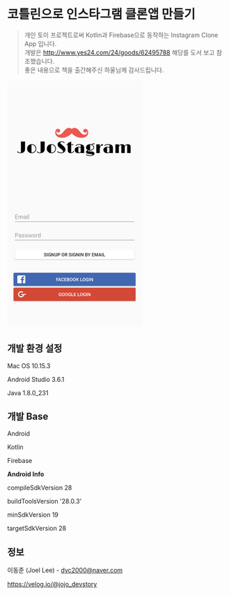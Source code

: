 # 코틀린으로 인스타그램 클론앱 만들기
> 개인 토이 프로젝트로써 Kotlin과 Firebase으로 동작하는 Instagram Clone App 입니다.
<br>개발은 http://www.yes24.com/24/goods/62495788 해당를 도서 보고 참조했습니다.
<br>좋은 내용으로 책을 출간해주신 하울님께 감사드립니다.

<img src="/header.png" width="310">

## 개발 환경 설정

Mac OS 10.15.3

Android Studio 3.6.1

Java 1.8.0_231

## 개발 Base

Android

Kotlin

Firebase


**Android Info**

compileSdkVersion 28

buildToolsVersion '28.0.3'

minSdkVersion 19

targetSdkVersion 28

## 정보

이동준 (Joel Lee) - dyc2000@naver.com

https://velog.io/@jojo_devstory
